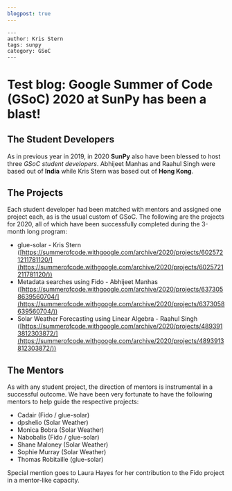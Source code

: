 ```yaml
---
blogpost: true
---
```


```{post} October 1 2020
---
author: Kris Stern
tags: sunpy
category: GSoC
---
```

# Test blog: Google Summer of Code (GSoC) 2020 at SunPy has been a blast!

## The Student Developers

As in previous year in 2019, in 2020 **SunPy** also have been blessed to host three *GSoC student developers*.
Abhijeet Manhas and Raahul Singh were based out of **India** while Kris Stern was based out of **Hong Kong**. 

## The Projects 

Each student developer had been matched with mentors and assigned one project each, as is the usual custom of GSoC.
The following are the projects for 2020, all of which have been successfully completed during the 3-month long program:

* glue-solar - Kris Stern ([https://summerofcode.withgoogle.com/archive/2020/projects/6025721211781120/](https://summerofcode.withgoogle.com/archive/2020/projects/6025721211781120/))
* Metadata searches using Fido - Abhijeet Manhas ([https://summerofcode.withgoogle.com/archive/2020/projects/6373058639560704/](https://summerofcode.withgoogle.com/archive/2020/projects/6373058639560704/))
* Solar Weather Forecasting using Linear Algebra - Raahul Singh ([https://summerofcode.withgoogle.com/archive/2020/projects/4893913812303872/](https://summerofcode.withgoogle.com/archive/2020/projects/4893913812303872/))

## The Mentors

As with any student project, the direction of mentors is instrumental in a successful outcome. 
We have been very fortunate to have the following mentors to help guide the respective projects:

* Cadair (Fido / glue-solar)
* dpshelio (Solar Weather)
* Monica Bobra (Solar Weather)
* Nabobalis (Fido / glue-solar)
* Shane Maloney (Solar Weather)
* Sophie Murray (Solar Weather)
* Thomas Robitaille (glue-solar)

Special mention goes to Laura Hayes for her contribution to the Fido project in a mentor-like capacity.